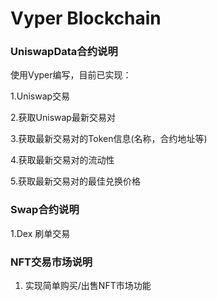 # Vyper Blockchain
### UniswapData合约说明
使用Vyper编写，目前已实现：

1.Uniswap交易

2.获取Uniswap最新交易对

3.获取最新交易对的Token信息(名称，合约地址等)

4.获取最新交易对的流动性

5.获取最新交易对的最佳兑换价格

### Swap合约说明
1.Dex 刷单交易

### NFT交易市场说明
1. 实现简单购买/出售NFT市场功能
